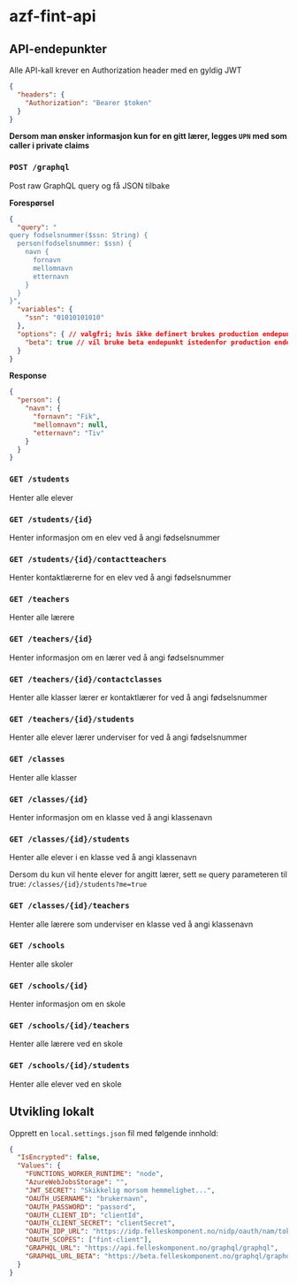 # azf-fint-api

## API-endepunkter

Alle API-kall krever en Authorization header med en gyldig JWT
```json
{
  "headers": {
    "Authorization": "Bearer $token"
  }
}
```

**Dersom man ønsker informasjon kun for en gitt lærer, legges `UPN` med som caller i private claims**

### `POST /graphql`

Post raw GraphQL query og få JSON tilbake

**Forespørsel**
```json
{
  "query": "
query fodselsnummer($ssn: String) {
  person(fodselsnummer: $ssn) {
    navn {
      fornavn
      mellomnavn
      etternavn
    }
  }
}",
  "variables": {
    "ssn": "01010101010"
  },
  "options": { // valgfri; hvis ikke definert brukes production endepunkt
    "beta": true // vil bruke beta endepunkt istedenfor production endepunkt; hvis ikke definert brukes production endepunkt
  }
}
```

**Response**
```json
{
  "person": {
    "navn": {
      "fornavn": "Fik",
      "mellomnavn": null,
      "etternavn": "Tiv"
    }
  }
}
```

### `GET /students`

Henter alle elever

### `GET /students/{id}`

Henter informasjon om en elev ved å angi fødselsnummer

### `GET /students/{id}/contactteachers`

Henter kontaktlærerne for en elev ved å angi fødselsnummer

### `GET /teachers`

Henter alle lærere

### `GET /teachers/{id}`

Henter informasjon om en lærer ved å angi fødselsnummer

### `GET /teachers/{id}/contactclasses`

Henter alle klasser lærer er kontaktlærer for ved å angi fødselsnummer

### `GET /teachers/{id}/students`

Henter alle elever lærer underviser for ved å angi fødselsnummer

### `GET /classes`

Henter alle klasser

### `GET /classes/{id}`

Henter informasjon om en klasse ved å angi klassenavn

### `GET /classes/{id}/students`

Henter alle elever i en klasse ved å angi klassenavn

Dersom du kun vil hente elever for angitt lærer, sett `me` query parameteren til true: `/classes/{id}/students?me=true`

### `GET /classes/{id}/teachers`

Henter alle lærere som underviser en klasse ved å angi klassenavn

### `GET /schools`

Henter alle skoler

### `GET /schools/{id}`

Henter informasjon om en skole

### `GET /schools/{id}/teachers`

Henter alle lærere ved en skole

### `GET /schools/{id}/students`

Henter alle elever ved en skole

## Utvikling lokalt

Opprett en `local.settings.json` fil med følgende innhold:
```json
{
  "IsEncrypted": false,
  "Values": {
    "FUNCTIONS_WORKER_RUNTIME": "node",
    "AzureWebJobsStorage": "",
    "JWT_SECRET": "Skikkelig morsom hemmelighet...",
    "OAUTH_USERNAME": "brukernavn",
    "OAUTH_PASSWORD": "passord",
    "OAUTH_CLIENT_ID": "clientId",
    "OAUTH_CLIENT_SECRET": "clientSecret",
    "OAUTH_IDP_URL": "https://idp.felleskomponent.no/nidp/oauth/nam/token",
    "OAUTH_SCOPES": ["fint-client"],
    "GRAPHQL_URL": "https://api.felleskomponent.no/graphql/graphql",
    "GRAPHQL_URL_BETA": "https://beta.felleskomponent.no/graphql/graphql"
  }
}
```

